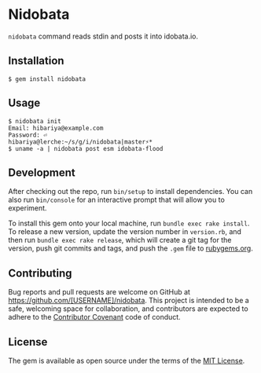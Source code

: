 # Nidobata

`nidobata` command reads stdin and posts it into idobata.io.

## Installation

    $ gem install nidobata

## Usage

```
$ nidobata init
Email: hibariya@example.com
Password: ⏎                                                                                                         hibariya@lerche:~/s/g/i/nidobata|master⚡*
$ uname -a | nidobata post esm idobata-flood
```

## Development

After checking out the repo, run `bin/setup` to install dependencies. You can also run `bin/console` for an interactive prompt that will allow you to experiment.

To install this gem onto your local machine, run `bundle exec rake install`. To release a new version, update the version number in `version.rb`, and then run `bundle exec rake release`, which will create a git tag for the version, push git commits and tags, and push the `.gem` file to [rubygems.org](https://rubygems.org).

## Contributing

Bug reports and pull requests are welcome on GitHub at https://github.com/[USERNAME]/nidobata. This project is intended to be a safe, welcoming space for collaboration, and contributors are expected to adhere to the [Contributor Covenant](http://contributor-covenant.org) code of conduct.


## License

The gem is available as open source under the terms of the [MIT License](http://opensource.org/licenses/MIT).

